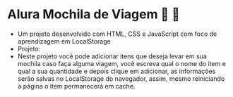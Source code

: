 # Alura Mochila de Viagem 🧳 🎒
- Um projeto desenvolvido com HTML, CSS e JavaScript com foco de aprendizagem em LocalStorage
- Projeto:
- Neste projeto você pode adicionar itens que deseja levar em sua mochila caso faça alguma viagem, você escreva qual o nome do item e qual a sua quantidade e depois clique em adicionar, as informações serão salvas no LocalStorage do navegador, assim, mesmo reiniciando a página o item permanecerá em cache.
